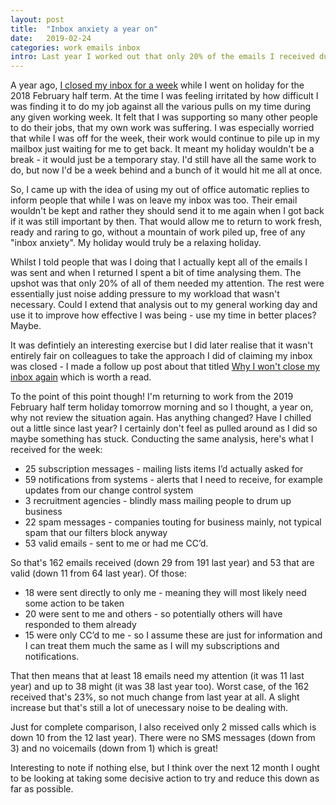 ```yaml
---
layout: post
title:  "Inbox anxiety a year on"
date:   2019-02-24
categories: work emails inbox
intro: Last year I worked out that only 20% of the emails I received during a weeks annual leave needed my attention when I returned. Is it the same 12 months on?
---
```

A year ago, [I closed my inbox for a week](/blog/i-closed-my-inbox-for-a-week/) while I went on holiday for the 2018 February half term. At the time I was feeling irritated by how difficult I was finding it to do my job against all the various pulls on my time during any given working week. It felt that I was supporting so many other people to do their jobs, that my own work was suffering. I was especially worried that while I was off for the week, their work would continue to pile up in my mailbox just waiting for me to get back. It meant my holiday wouldn't be a break - it would just be a temporary stay. I'd still have all the same work to do, but now I'd be a week behind and a bunch of it would hit me all at once.

So, I came up with the idea of using my out of office automatic replies to inform people that while I was on leave my inbox was too. Their email wouldn't be kept and rather they should send it to me again when I got back if it was still important by then. That would allow me to return to work fresh, ready and raring to go, without a mountain of work piled up, free of any "inbox anxiety". My holiday would truly be a relaxing holiday.

Whilst I told people that was I doing that I actually kept all of the emails I was sent and when I returned I spent a bit of time analysing them. The upshot was that only 20% of all of them needed my attention. The rest were essentially just noise adding pressure to my workload that wasn't necessary. Could I extend that analysis out to my general working day and use it to improve how effective I was being - use my time in better places? Maybe.

It was defintiely an interesting exercise but I did later realise that it wasn't entirely fair on colleagues to take the approach I did of claiming my inbox was closed - I made a follow up post about that titled [Why I won't close my inbox again](/blog/why-i-wont-close-my-inbox-again/) which is worth a read.

To the point of this point though! I'm returning to work from the 2019 February half term holiday tomorrow morning and so I thought, a year on, why not review the situation again. Has anything changed? Have I chilled out a little since last year? I certainly don't feel as pulled around as I did so maybe something has stuck. Conducting the same analysis, here's what I received for the week:

* 25 subscription messages - mailing lists items I’d actually asked for
* 59 notifications from systems - alerts that I need to receive, for example updates from our change control system
* 3 recruitment agencies - blindly mass mailing people to drum up business
* 22 spam messages - companies touting for business mainly, not typical spam that our filters block anyway
* 53 valid emails - sent to me or had me CC’d.

So that's 162 emails received (down 29 from 191 last year) and 53 that are valid (down 11 from 64 last year). Of those:

* 18 were sent directly to only me - meaning they will most likely need some action to be taken
* 20 were sent to me and others - so potentially others will have responded to them already
* 15 were only CC’d to me - so I assume these are just for information and I can treat them much the same as I will my subscriptions and notifications.

That then means that at least 18 emails need my attention (it was 11 last year) and up to 38 might (it was 38 last year too). Worst case, of the 162 received that's 23%, so not much change from last year at all. A slight increase but that's still a lot of unecessary noise to be dealing with.

Just for complete comparison, I also received only 2 missed calls which is down 10 from the 12 last year). There were no SMS messages (down from 3) and no voicemails (down from 1) which is great!

Interesting to note if nothing else, but I think over the next 12 month I ought to be looking at taking some decisive action to try and reduce this down as far as possible.
